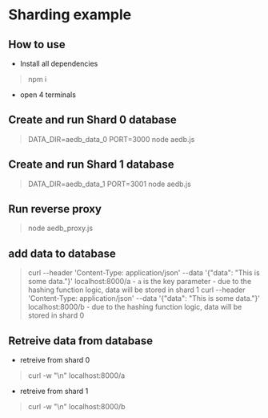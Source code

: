 # Sharding example
## How to use
- Install all dependencies
> npm i
- open 4 terminals
## Create and run Shard 0 database
> DATA_DIR=aedb_data_0 PORT=3000 node aedb.js
## Create and run Shard 1 database
> DATA_DIR=aedb_data_1 PORT=3001 node aedb.js
## Run reverse proxy
> node aedb_proxy.js
## add data to database
> curl --header 'Content-Type: application/json' --data '{"data": "This is some data."}' localhost:8000/a
    - ```a``` is the key parameter
    - due to the hashing function logic, data will be stored in shard 1
> curl --header 'Content-Type: application/json' --data '{"data": "This is some data."}' localhost:8000/b
    - due to the hashing function logic, data will be stored in shard 0
## Retreive data from database
- retreive from shard 0
> curl -w "\n" localhost:8000/a
- retreive from shard 1
> curl -w "\n" localhost:8000/b

